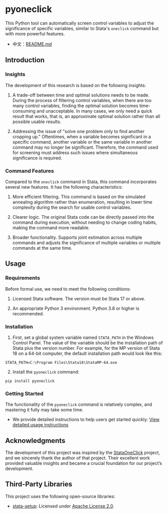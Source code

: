 
# pyoneclick

This Python tool can automatically screen control variables to adjust the significance of specific variables, similar to Stata's `oneclick` command but with more powerful features.

- 中文：[README.md](https://github.com/zpjbtdjm/pyoneclick/blob/master/README_zh.md)

## Introduction

### Insights

The development of this research is based on the following insights:

1. A trade-off between time and optimal solutions needs to be made. During the process of filtering control variables, when there are too many control variables, finding the optimal solution becomes time-consuming and unacceptable. In many cases, we only need a quick result that works, that is, an approximate optimal solution rather than all possible usable results.

2. Addressing the issue of "solve one problem only to find another cropping up." Oftentimes, when a variable becomes significant in a specific command, another variable or the same variable in another command may no longer be significant. Therefore, the command used for screening must address such issues where simultaneous significance is required.

### Command Features

Compared to the `oneclick` command in Stata, this command incorporates several new features. It has the following characteristics:

1. More efficient filtering. This command is based on the simulated annealing algorithm rather than enumeration, resulting in lower time complexity during the search for usable control variables.

2. Clearer logic. The original Stata code can be directly passed into the command during execution, without needing to change coding habits, making the command more readable.

3. Broader functionality. Supports joint estimation across multiple commands and adjusts the significance of multiple variables or multiple commands at the same time.

## Usage

### Requirements

Before formal use, we need to meet the following conditions:

1. Licensed Stata software. The version must be Stata 17 or above.

2. An appropriate Python 3 environment. Python 3.8 or higher is recommended.

### Installation

1. First, set a global system variable named `STATA_PATH` in the Windows Control Panel. The value of the variable should be the installation path of Stata plus the version number. For example, for the MP version of Stata 18 on a 64-bit computer, the default installation path would look like this:
```
STATA_PATH=C:\Program Files\Stata18\StataMP-64.exe
```

2. Install the `pyoneclick` command:
```shell
pip install pyoneclick
```

### Getting Started

The functionality of the `pyoneclick` command is relatively complex, and mastering it fully may take some time.
- We provide detailed instructions to help users get started quickly: [View detailed usage instructions](https://github.com/zpjbtdjm/pyoneclick/blob/master/docs/USAGE.md)

## Acknowledgments

The development of this project was inspired by the [StataOneClick](https://github.com/ShutterZor/StataOneClick) project, and we sincerely thank the author of that project. Their excellent work provided valuable insights and became a crucial foundation for our project’s development.

## Third-Party Libraries

This project uses the following open-source libraries:
- [stata-setup](https://pypi.org/project/stata-setup/): Licensed under [Apache License 2.0](https://www.apache.org/licenses/LICENSE-2.0).

